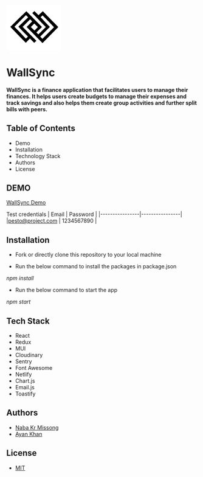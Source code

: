 ![alt text](./client/src/assets/LogoWallsync.png)


# **WallSync**



#### WallSync is a finance application that facilitates users to manage their finances. It helps users create budgets to manage their expenses and track savings and also helps them create group activities and further split bills with peers.

## Table of Contents
- Demo
- Installation
- Technology Stack
- Authors
- License

## DEMO

[WallSync Demo](https://github.com/)

Test credentials
| Email | Password |
|----------------|----------------|
|pesto@project.com | 1234567890  | 

## Installation

- Fork or directly clone this repository to your local machine

- Run the below command to install the packages in package.json

*npm install*

- Run the below command to start the app

*npm start*
## Tech Stack
- React
- Redux
- MUI
- Cloudinary
- Sentry
- Font Awesome
- Netlify
- Chart.js
- Email.js
- Toastify
## Authors
- [Naba Kr Missong](https://github.com/mrmissong)
- [Ayan Khan](https://github.com/ayankhan21)
## License
- [MIT](https://opensource.org/license/mit/)
